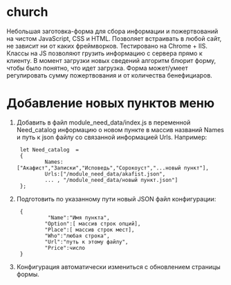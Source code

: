 # church
Небольшая заготовка-форма для сбора информации и пожертвований на чистом JavaScript, CSS и HTML.
Позволяет встраивать в любой сайт, не зависит ни от каких фреймворков.
Тестировано на Chrome + IIS.
Классы на JS позволяют грузить информацию с сервера прямо к клиенту. 
В момент загрузки новых сведений алгоритм блюрит форму, чтобы было понятно, что идет загрузка.
Форма может/умеет регулировать сумму пожертвования и от количества бенефициаров.

# Добавление новых пунктов меню
1. Добавить в файл module_need_data/index.js в переменной Need_catalog информацию о новом пункте в массив названий Names и путь к json файлу со связанной информацией Urls.
Например:

        let Need_catalog  =
        {
                Names:["Акафист","Записки","Исповедь","Сорокоуст","...новый пункт"],
                Urls:["/module_need_data/akafist.json",
                ... , "/module_need_data/новый пункт.json"]
        };

3. Подготовить по указанному пути новый JSON файл конфигурации:

        {
                 "Name":"Имя пункта",
                "Option":[ массив строк опций],
                "Place":[ массив строк мест],
                "Who":"любая строка",
                "Url":"путь к этому файлу",
                "Price":число
        }
4. Конфигурация автоматически измениться с обновлением страницы формы.
